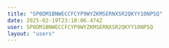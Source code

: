```yaml
---
title: "SP0DM1BNWECCFCYP9WYZKMSERNXSR2QKYY10NPSQ"
date: 2025-02-19T23:10:06.474Z
user: SP0DM1BNWECCFCYP9WYZKMSERNXSR2QKYY10NPSQ
layout: "users"
---
```

    